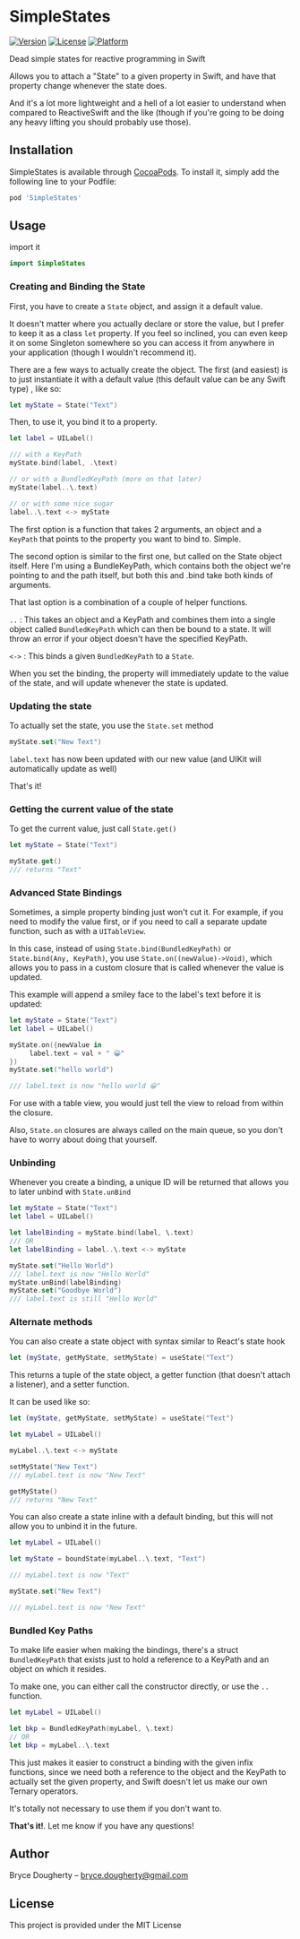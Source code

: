 # SimpleStates

[![Version](https://img.shields.io/cocoapods/v/SimpleStates.svg?style=flat)](https://cocoapods.org/pods/SimpleStates)
[![License](https://img.shields.io/cocoapods/l/SimpleStates.svg?style=flat)](https://cocoapods.org/pods/SimpleStates)
[![Platform](https://img.shields.io/cocoapods/p/SimpleStates.svg?style=flat)](https://cocoapods.org/pods/SimpleStates)

Dead simple states for reactive programming in Swift

Allows you to attach a "State" to a given property in Swift, and have that property change whenever the state does.

And it's a lot more lightweight and a hell of a lot easier to understand when compared to ReactiveSwift and the like (though if you're going to be doing any heavy lifting you should probably use those).

## Installation

SimpleStates is available through [CocoaPods](https://cocoapods.org). To install
it, simply add the following line to your Podfile:

```ruby
pod 'SimpleStates'
```

## Usage

import it

```swift
import SimpleStates
```

### Creating and Binding the State

First, you have to create a `State` object, and assign it a default value. 

It doesn't matter where you actually declare or store the value, but I prefer to keep it as a class `let` property. If you feel so inclined, you can even keep it on some Singleton somewhere so you can access it from anywhere in your application (though I wouldn't recommend it).

There are a few ways to actually create the object. The first (and easiest) is to just instantiate it with a default value (this default value can be any Swift type) , like so:

```swift
let myState = State("Text")
```

Then, to use it, you bind it to a property.

```swift
let label = UILabel()

/// with a KeyPath
myState.bind(label, .\text)

// or with a BundledKeyPath (more on that later)
myState(label..\.text)

// or with some nice sugar
label..\.text <-> myState
```

The first option is a function that takes 2 arguments, an object and a `KeyPath` that points to the property you want to bind to. Simple.

The second option is similar to the first one, but called on the State object itself. Here I'm using a BundleKeyPath, which contains both the object we're pointing to and the path itself, but both this and .bind take both kinds of arguments.

That last option is a combination of a couple of helper functions. 

`..` : This takes an object and a KeyPath and combines them into a single object called `BundledKeyPath` which can then be bound to a state. It will throw an error if your object doesn't have the specified KeyPath.

`<->` : This binds a given `BundledKeyPath` to a `State`.

When you set the binding, the property will immediately update to the value of the state, and will update whenever the state is updated.

### Updating the state

To actually set the state, you use the `State.set` method

```swift
myState.set("New Text")
```

`label.text` has now been updated with our new value (and UIKit will automatically update as well)

That's it!

### Getting the current value of the state

To get the current value, just call `State.get()`

```swift
let myState = State("Text")

myState.get()
/// returns "Text"
```

### Advanced State Bindings

Sometimes, a simple property binding just won't cut it. For example, if you need to modify the value first, or if you need to call a separate update function, such as with a `UITableView`.

In this case, instead of using `State.bind(BundledKeyPath)` or `State.bind(Any, KeyPath)`, you use `State.on((newValue)->Void)`, which allows you to pass in a custom closure that is called whenever the value is updated.

This example will append a smiley face to the label's text before it is updated:

```swift
let myState = State("Text")
let label = UILabel()

myState.on({newValue in 
     label.text = val + " 😀"
})
myState.set("hello world")

/// label.text is now "hello world 😀"
```
For use with a table view, you would just tell the view to reload from within the closure. 

Also, `State.on` closures are always called on the main queue, so you don't have to worry about doing that yourself.

### Unbinding

Whenever you create a binding, a unique ID will be returned that allows you to later unbind with `State.unBind`

```swift
let myState = State("Text")
let label = UILabel()

let labelBinding = myState.bind(label, \.text)
/// OR 
let labelBinding = label..\.text <-> myState

myState.set("Hello World")
/// label.text is now "Hello World"
myState.unBind(labelBinding)
myState.set("Goodbye World")
/// label.text is still "Hello World"

```



### Alternate methods

You can also create a state object with syntax similar to React's state hook

```swift
let (myState, getMyState, setMyState) = useState("Text")
```

This returns a tuple of the state object, a getter function (that doesn't attach a listener), and a setter function.

It can be used like so:

```swift
let (myState, getMyState, setMyState) = useState("Text")

let myLabel = UILabel()

myLabel..\.text <-> myState

setMyState("New Text")
/// myLabel.text is now "New Text"

getMyState()
/// returns "New Text"
```



You can also create a state inline with a default binding, but this will not allow you to unbind it in the future.

```swift
let myLabel = UILabel()

let myState = boundState(myLabel..\.text, "Text")

/// myLabel.text is now "Text"

myState.set("New Text")

/// myLabel.text is now "New Text"
```

### Bundled Key Paths

To make life easier when making the bindings, there's a struct `BundledKeyPath` that exists just to hold a reference to a KeyPath and an object on which it resides.

To make one, you can either call the constructor directly, or use the `..` function.

```swift
let myLabel = UILabel()

let bkp = BundledKeyPath(myLabel, \.text)
// OR
let bkp = myLabel..\.text
```

This just makes it easier to construct a binding with the given infix functions, since we need both a reference to the object and the KeyPath to actually set the given property, and Swift doesn't let us make our own Ternary operators.

 It's totally not necessary to use them if you don't want to.


**That's it!**. Let me know if you have any questions!

## Author

Bryce Dougherty – bryce.dougherty@gmail.com

## License

This project is provided under the MIT License

